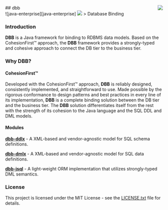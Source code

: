 <img src="https://www.cohesionfirst.org/logo.png" align="right"/>
## dbb<br>![java-enterprise][java-enterprise] <a href="https://www.cohesionfirst.org/"><img src="https://img.shields.io/badge/CohesionFirst%E2%84%A2--blue.svg"></a>
> Database Binding

### Introduction

**DBB** is a Java framework for binding to RDBMS data models. Based on the CohesionFirst™ approach, the **DBB** framework provides a strongly-typed and cohesive approach to connect the DB tier to the business tier.

### Why **DBB**?

#### CohesionFirst™

Developed with the CohesionFirst™ approach, **DBB** is reliably designed, consistently implemented, and straightforward to use. Made possible by the rigorous conformance to design patterns and best practices in every line of its implementation, **DBB** is a complete binding solution between the DB tier and the business tier. The **DBB** solution differentiates itself from the rest with the strength of its cohesion to the Java language and the SQL DDL and DML models.

#### Modules

[**dbb-ddlx**](https://github.com/SevaSafris/dbb/tree/master/ddlx) - A XML-based and vendor-agnostic model for SQL schema definitions.

[**dbb-dmlx**](https://github.com/SevaSafris/dbb/tree/master/dmlx) - A XML-based and vendor-agnostic model for SQL data definitions.

[**dbb-jsql**](https://github.com/SevaSafris/dbb/tree/master/jsql) - A light-weight ORM implementation that utilizes strongly-typed DML semantics.

### License

This project is licensed under the MIT License - see the [LICENSE.txt](LICENSE.txt) file for details.

[java-enterprise]: https://img.shields.io/badge/java-enterprise-blue.svg